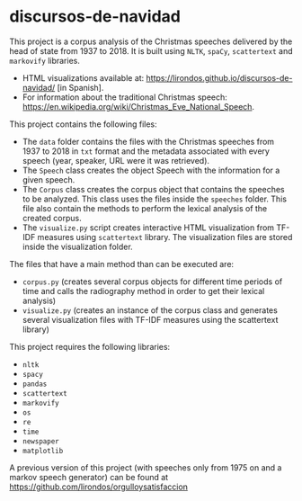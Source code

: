 # discursos-de-navidad
 
This project is a corpus analysis of the Christmas speeches delivered by the head of state from 1937 to 2018. It is built using `NLTK`, `spaCy`, `scattertext` and `markovify` libraries. 
  
- HTML visualizations available at: https://lirondos.github.io/discursos-de-navidad/ [in Spanish].
- For information about the traditional Christmas speech: https://en.wikipedia.org/wiki/Christmas_Eve_National_Speech.

This project contains the following files: 
* The `data` folder contains the files with the Christmas speeches from 1937 to 2018 in `txt` format and the metadata associated with every speech (year, speaker, URL were it was retrieved).
* The `Speech` class creates the object Speech with the information for a given speech.
* The `Corpus` class creates the corpus object that contains the speeches to be analyzed. This class uses the files inside the `speeches` folder. This file also contain the methods to perform the lexical analysis of the created corpus.
* The `visualize.py` script creates interactive HTML visualization from TF-IDF measures using `scattertext` library. The visualization files are stored inside the visualization folder.

The files that have a main method than can be executed are: 
* `corpus.py` (creates several corpus objects for different time periods of time and calls the radiography method in order to get their lexical analysis)
* `visualize.py` (creates an instance of the corpus class and generates several visualization files with TF-IDF measures using the scattertext library)

This project requires the following libraries: 
* `nltk`
* `spacy`
* `pandas`
* `scattertext`
* `markovify`
* `os`
* `re`
* `time`
* `newspaper`
* `matplotlib`

A previous version of this project (with speeches only from 1975 on and a markov speech generator) can be found at https://github.com/lirondos/orgulloysatisfaccion
